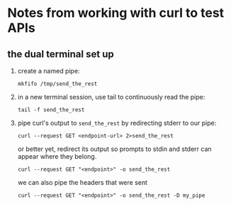 # Notes from working with curl to test APIs

## the dual terminal set up

1. create a named pipe:

	`mkfifo /tmp/send_the_rest`


2. in a new terminal session, use tail to continuously read the pipe:
	
	`tail -f send_the_rest`

3. pipe curl's output to `send_the_rest` by redirecting stderr to our pipe:
	
	`curl --request GET <endpoint-url> 2>send_the_rest`	

	or better yet, redirect its output so prompts to stdin and stderr can appear where they belong. 

	`curl --request GET "<endpoint>" -o send_the_rest`

	we can also pipe the headers that were sent
	
	`curl --request GET "<endpoint>" -o send_the_rest -D my_pipe`
